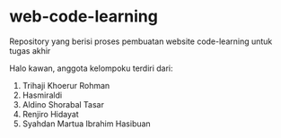 # web-code-learning
Repository yang berisi proses pembuatan website code-learning untuk tugas akhir

Halo kawan, anggota kelompoku terdiri dari:
1. Trihaji Khoerur Rohman
2. Hasmiraldi
3. Aldino Shorabal Tasar
4. Renjiro Hidayat
5. Syahdan Martua Ibrahim Hasibuan